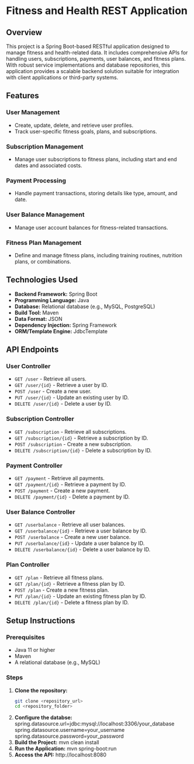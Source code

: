 # Fitness and Health REST Application

## Overview
This project is a Spring Boot-based RESTful application designed to manage fitness and health-related data. It includes comprehensive APIs for handling users, subscriptions, payments, user balances, and fitness plans. With robust service implementations and database repositories, this application provides a scalable backend solution suitable for integration with client applications or third-party systems.

## Features
### User Management
- Create, update, delete, and retrieve user profiles.
- Track user-specific fitness goals, plans, and subscriptions.

### Subscription Management
- Manage user subscriptions to fitness plans, including start and end dates and associated costs.

### Payment Processing
- Handle payment transactions, storing details like type, amount, and date.

### User Balance Management
- Manage user account balances for fitness-related transactions.

### Fitness Plan Management
- Define and manage fitness plans, including training routines, nutrition plans, or combinations.

## Technologies Used
- **Backend Framework:** Spring Boot
- **Programming Language:** Java
- **Database:** Relational database (e.g., MySQL, PostgreSQL)
- **Build Tool:** Maven
- **Data Format:** JSON
- **Dependency Injection:** Spring Framework
- **ORM/Template Engine:** JdbcTemplate


## API Endpoints
### User Controller
- `GET /user` - Retrieve all users.
- `GET /user/{id}` - Retrieve a user by ID.
- `POST /user` - Create a new user.
- `PUT /user/{id}` - Update an existing user by ID.
- `DELETE /user/{id}` - Delete a user by ID.

### Subscription Controller
- `GET /subscription` - Retrieve all subscriptions.
- `GET /subscription/{id}` - Retrieve a subscription by ID.
- `POST /subscription` - Create a new subscription.
- `DELETE /subscription/{id}` - Delete a subscription by ID.

### Payment Controller
- `GET /payment` - Retrieve all payments.
- `GET /payment/{id}` - Retrieve a payment by ID.
- `POST /payment` - Create a new payment.
- `DELETE /payment/{id}` - Delete a payment by ID.

### User Balance Controller
- `GET /userbalance` - Retrieve all user balances.
- `GET /userbalance/{id}` - Retrieve a user balance by ID.
- `POST /userbalance` - Create a new user balance.
- `PUT /userbalance/{id}` - Update a user balance by ID.
- `DELETE /userbalance/{id}` - Delete a user balance by ID.

### Plan Controller
- `GET /plan` - Retrieve all fitness plans.
- `GET /plan/{id}` - Retrieve a fitness plan by ID.
- `POST /plan` - Create a new fitness plan.
- `PUT /plan/{id}` - Update an existing fitness plan by ID.
- `DELETE /plan/{id}` - Delete a fitness plan by ID.

## Setup Instructions
### Prerequisites
- Java 11 or higher
- Maven
- A relational database (e.g., MySQL)

### Steps
1. **Clone the repository:**
   ```bash
   git clone <repository_url>
   cd <repository_folder>
2. **Configure the databse:**
  spring.datasource.url=jdbc:mysql://localhost:3306/your_database
  spring.datasource.username=your_username
  spring.datasource.password=your_password
3. **Build the Project:**
  mvn clean install
4. **Run the Application:**
  mvn spring-boot:run
5. **Access the API:**
  http://localhost:8080